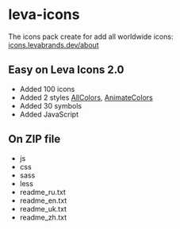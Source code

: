 # leva-icons
The icons pack create for add all worldwide icons: [icons.levabrands.dev/about](https://levabrands.dev/icons/about/)
## Easy on Leva Icons 2.0 
* Added 100 icons
* Added 2 styles [AllColors](https://levabrands.dev/icons/styles/allcolors), [AnimateColors](https://levabrands.dev/icons/styles/animatecolors)
* Added 30 symbols
* Added JavaScript
## On ZIP file
* js
* css
* sass
* less
* readme_ru.txt
* readme_en.txt
* readme_uk.txt
* readme_zh.txt
